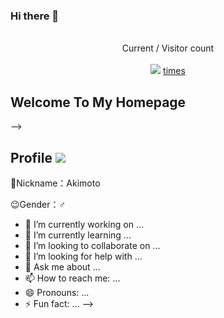 ### Hi there 👋

<!--
**AkimotoPh/AkimotoPh** is a ✨ _special_ ✨ repository because its `README.md` (this file) appears on your GitHub profile.

# Hey there :wave:
<div>
  <img align="center" src="https://cdn.jsdelivr.net/gh/BillScott1024/BillScott1024/assets/dino.gif" alt="press space to run!">
<!--   <img align="center" style="border-radius: 25px; box-shadow: 10px 10px 5px #888888;" src="https://cdn.jsdelivr.net/gh/BillScott1024/BillScott1024/assets/cover-05.webp" alt="Hello world"> -->
</div>

<p align="center"> 
  <br>
 Current / Visitor count<br><br>
  <img src="https://profile-counter.glitch.me/AkimotoPh/count.svg" /><label align="center"> <u> times </u></label>
</p>


## Welcome To My Homepage

-->
## Profile ![](https://komarev.com/ghpvc/?username=AkimotoPh&color=brightgreen)
🎈Nickname：Akimoto

😉Gender：♂



- 🔭 I’m currently working on ...
- 🌱 I’m currently learning ...
- 👯 I’m looking to collaborate on ...
- 🤔 I’m looking for help with ...
- 💬 Ask me about ...
- 📫 How to reach me: ...
- 😄 Pronouns: ...
- ⚡ Fun fact: ...
-->
